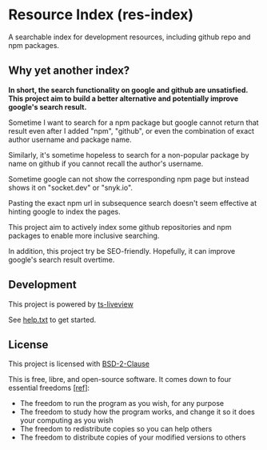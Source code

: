 # Resource Index (res-index)

A searchable index for development resources, including github repo and npm packages.

## Why yet another index?

**In short, the search functionality on google and github are unsatisfied. This project aim to build a better alternative and potentially improve google's search result.**

Sometime I want to search for a npm package but google cannot return that result even after I added "npm", "github", or even the combination of exact author username and package name.

Similarly, it's sometime hopeless to search for a non-popular package by name on github if you cannot recall the author's username.

Sometime google can not show the corresponding npm page but instead shows it on "socket.dev" or "snyk.io".

Pasting the exact npm url in subsequence search doesn't seem effective at hinting google to index the pages.

This project aim to actively index some github repositories and npm packages to enable more inclusive searching.

In addition, this project try be SEO-friendly. Hopefully, it can improve google's search result overtime.

## Development

This project is powered by [ts-liveview](https://github.com/beenotung/ts-liveview/blob/v5-auth-web-template/README.md)

See [help.txt](help.txt) to get started.

## License

This project is licensed with [BSD-2-Clause](./LICENSE)

This is free, libre, and open-source software. It comes down to four essential freedoms [[ref]](https://seirdy.one/2021/01/27/whatsapp-and-the-domestication-of-users.html#fnref:2):

- The freedom to run the program as you wish, for any purpose
- The freedom to study how the program works, and change it so it does your computing as you wish
- The freedom to redistribute copies so you can help others
- The freedom to distribute copies of your modified versions to others
